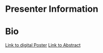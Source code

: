 # Presenter Information


# Bio





[Link to digital Poster](poster.md)
[Link to Abstract](abstract.md)
